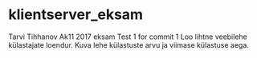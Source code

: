 # klientserver_eksam
Tarvi Tihhanov Ak11 2017 eksam
Test 1 for commit 1
Loo lihtne veebilehe külastajate loendur. Kuva lehe külastuste arvu ja viimase külastuse aega.
